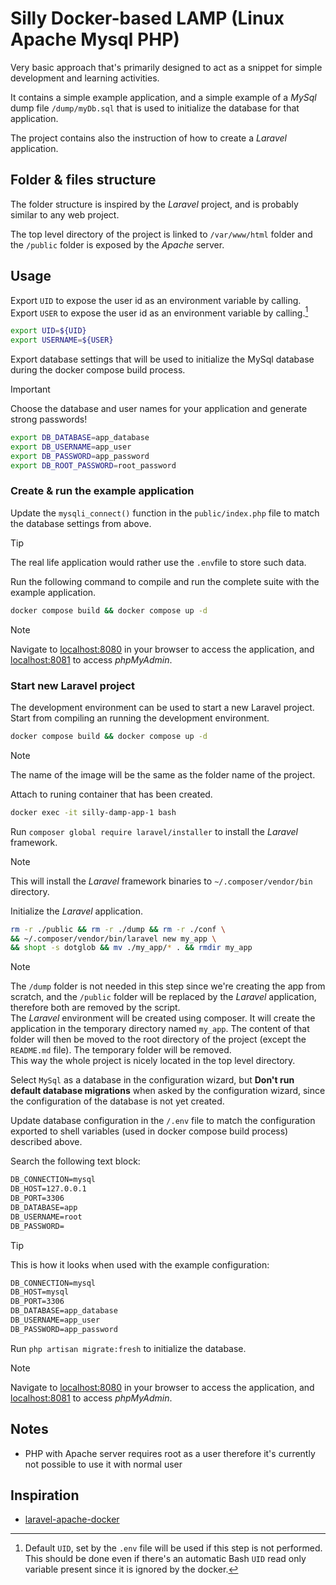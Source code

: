 # Silly Docker-based LAMP (Linux Apache Mysql PHP)

Very basic approach that's primarily designed to act as a snippet for simple
development and learning activities.

It contains a simple example application, and a simple example of a _MySql_
dump file `/dump/myDb.sql` that is used to initialize the database for that
application.

The project contains also the instruction of how to create a _Laravel_ application.

## Folder & files structure

The folder structure is inspired by the _Laravel_ project, and is probably
similar to any web project.

The top level directory of the project is linked to `/var/www/html` folder
and the `/public` folder is exposed by the _Apache_ server.

## Usage

Export `UID` to expose the user id as an environment variable by calling.
Export `USER` to expose the user id as an environment variable by calling.[^1]

```sh
export UID=${UID}
export USERNAME=${USER}
```

Export database settings that will be used to initialize the MySql database
during the docker compose build process.

> [!IMPORTANT]
> Choose the database and user names for your application and generate
> strong passwords!

```sh
export DB_DATABASE=app_database
export DB_USERNAME=app_user
export DB_PASSWORD=app_password
export DB_ROOT_PASSWORD=root_password
```

### Create & run the example application

Update the `mysqli_connect()` function in the `public/index.php` file to match
the database settings from above.

> [!TIP]
> The real life application would rather use the `.env`file to store such data.

Run the following command to compile and run the complete suite with the example
application.

```sh
docker compose build && docker compose up -d
```

> [!NOTE]
> Navigate to [localhost:8080](localhost:8080) in your browser to access the
> application, and [localhost:8081](localhost:8081) to access _phpMyAdmin_.

### Start new Laravel project

The development environment can be used to start a new Laravel project. Start
from compiling an running the development environment.

```sh
docker compose build && docker compose up -d
```

> [!NOTE]
> The name of the image will be the same as the folder name of the project.

Attach to runing container that has been created.

```sh
docker exec -it silly-damp-app-1 bash
```

Run `composer global require laravel/installer` to install the _Laravel_ framework.

> [!NOTE]
> This will install the _Laravel_ framework binaries to `~/.composer/vendor/bin`
> directory.

Initialize the _Laravel_ application.

```sh
rm -r ./public && rm -r ./dump && rm -r ./conf \
&& ~/.composer/vendor/bin/laravel new my_app \
&& shopt -s dotglob && mv ./my_app/* . && rmdir my_app
```

> [!NOTE]
> The `/dump` folder is not needed in this step since we're creating the app
> from scratch, and the `/public` folder will be replaced by the _Laravel_
> application, therefore both are removed by the script.  
> The _Laravel_ environment will be created using composer. It will create the
> application in the temporary directory named `my_app`. The content of that
> folder will then be moved to the root directory of the project (except the
> `README.md` file). The temporary folder will be removed.  
> This way the whole project is nicely located in the top level directory.

Select `MySql` as a database in the configuration wizard, but **Don't run default
database migrations** when asked by the configuration wizard, since the
configuration of the database is not yet created.

Update database configuration in the `/.env` file to match the configuration exported
to shell variables (used in docker compose build process) described above.

Search the following text block:

```txt
DB_CONNECTION=mysql
DB_HOST=127.0.0.1
DB_PORT=3306
DB_DATABASE=app
DB_USERNAME=root
DB_PASSWORD=
```

> [!TIP]
> This is how it looks when used with the example configuration:
>
> ```txt
> DB_CONNECTION=mysql
> DB_HOST=mysql
> DB_PORT=3306
> DB_DATABASE=app_database
> DB_USERNAME=app_user
> DB_PASSWORD=app_password
> ```

Run `php artisan migrate:fresh` to initialize the database.

> [!NOTE]
> Navigate to [localhost:8080](localhost:8080) in your browser to access the
> application, and [localhost:8081](localhost:8081) to access _phpMyAdmin_.

[^1]:
    Default `UID`, set by the `.env` file will be used if this step is not performed.
    This should be done even if there's an automatic Bash `UID` read only variable
    present since it is ignored by the docker.

## Notes

- PHP with Apache server requires root as a user therefore it's currently not
  possible to use it with normal user

## Inspiration

- [laravel-apache-docker](https://github.com/veevidify/laravel-apache-docker/tree/master)
